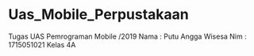# Uas_Mobile_Perpustakaan
Tugas UAS Pemrograman Mobile /2019
Nama : Putu Angga Wisesa
Nim : 1715051021
Kelas 4A
